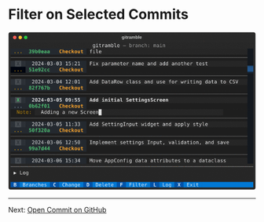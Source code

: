 # Filter on Selected Commits

![Screenshot](images/gitramble-2-filter.gif)

---

Next: [Open Commit on GitHub](gitramble-3-github.md)